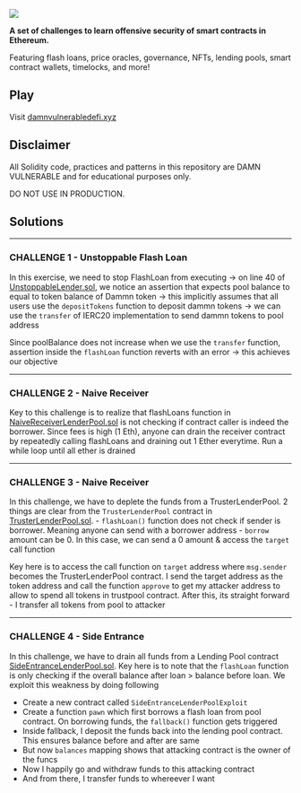 ![](cover.png)

**A set of challenges to learn offensive security of smart contracts in Ethereum.**

Featuring flash loans, price oracles, governance, NFTs, lending pools, smart contract wallets, timelocks, and more!

## Play

Visit [damnvulnerabledefi.xyz](https://damnvulnerabledefi.xyz)

## Disclaimer

All Solidity code, practices and patterns in this repository are DAMN VULNERABLE and for educational purposes only.

DO NOT USE IN PRODUCTION.

## Solutions

---

### CHALLENGE 1 - Unstoppable Flash Loan

In this exercise, we need to stop FlashLoan from executing -> on line 40 of [UnstoppableLender.sol](./contracts/unstoppable/UnstoppableLender.sol), we notice an assertion that expects pool balance to equal to token balance of Dammn token -> this implicitly assumes that all users use the `depositTokens` function to deposit dammn tokens -> we can use the `transfer` of IERC20 implementation to send dammn tokens to pool address

Since poolBalance does not increase when we use the `transfer` function, assertion inside the `flashLoan` function reverts with an error -> this achieves our objective

---

### CHALLENGE 2 - Naive Receiver

Key to this challenge is to realize that flashLoans function in [NaiveReceiverLenderPool.sol](./contracts/naive-receiver/NaiveReceiverLenderPool.sol) is not checking if contract caller is indeed the borrower. Since fees is high (1 Eth), anyone can drain the receiver contract by repeatedly calling flashLoans and draining out 1 Ether everytime. Run a while loop until all ether is drained

---

### CHALLENGE 3 - Naive Receiver

In this challenge, we have to deplete the funds from a TrusterLenderPool. 2 things are clear from the `TrusterLenderPool` contract in [TrusterLenderPool.sol](./contracts/truster/TrusterLenderPool.sol). - `flashLoan()` function does not check if sender is borrower. Meaning anyone can send with a borrower address - `borrow` amount can be 0. In this case, we can send a 0 amount & access the `target` call function

Key here is to access the call function on `target` address where `msg.sender` becomes the TrusterLenderPool contract.
I send the target address as the token address and call the function `approve` to get my attacker address to allow to spend all tokens in trustpool contract. After this, its straight forward - I transfer all tokens from pool to attacker

---

### CHALLENGE 4 - Side Entrance

In this challenge, we have to drain all funds from a Lending Pool contract [SideEntranceLenderPool.sol](./contracts/side-entrance/SideEntranceLenderPool.sol). Key here is to note that the `flashLoan` function is only checking if the overall balance after loan > balance before loan. We exploit this weakness by doing following

- Create a new contract called `SideEntranceLenderPoolExploit`
- Create a function `pawn` which first borrows a flash loan from pool contract. On borrowing funds, the `fallback()` function gets triggered
- Inside fallback, I deposit the funds back into the lending pool contract. This ensures balance before and after are same
- But now `balances` mapping shows that attacking contract is the owner of the funcs
- Now I happily go and withdraw funds to this attacking contract
- And from there, I transfer funds to whereever I want
